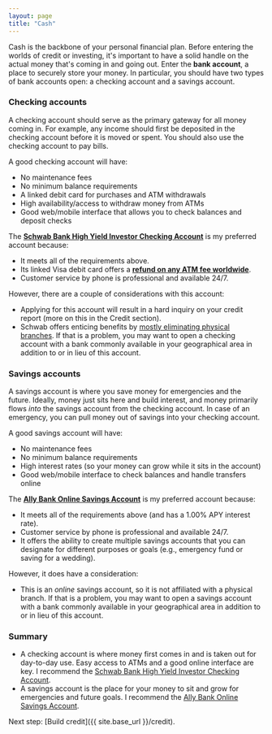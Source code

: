 ```yaml
---
layout: page
title: "Cash"
---
```


Cash is the backbone of your personal financial plan. Before entering the worlds of credit or investing, it's important to have a solid handle on the actual money that's coming in and going out. Enter the **bank account**, a place to securely store your money. In particular, you should have two types of bank accounts open: a checking account and a savings account.

### Checking accounts

A checking account should serve as the primary gateway for all money coming in. For example, any income should first be deposited in the checking account before it is moved or spent. You should also use the checking account to pay bills.

A good checking account will have:

* No maintenance fees
* No minimum balance requirements
* A linked debit card for purchases and ATM withdrawals
* High availability/access to withdraw money from ATMs
* Good web/mobile interface that allows you to check balances and deposit checks

The **[Schwab Bank High Yield Investor Checking Account](https://www.schwab.com/public/schwab/banking_lending/checking_account)** is my preferred account because:

* It meets all of the requirements above.
* Its linked Visa debit card offers a **[refund on any ATM fee worldwide](http://millionmilesecrets.com/2014/05/13/charles-schwab-debit-card/)**.
* Customer service by phone is professional and available 24/7.

However, there are a couple of considerations with this account:

* Applying for this account will result in a hard inquiry on your credit report (more on this in the Credit section).
* Schwab offers enticing benefits by [mostly eliminating physical branches](https://www.schwab.com/public/schwab/nn/branch-locator/branches_abc.html). If that is a problem, you may want to open a checking account with a bank commonly available in your geographical area in addition to or in lieu of this account.

### Savings accounts

A savings account is where you save money for emergencies and the future. Ideally, money just sits here and build interest, and money primarily flows *into* the savings account from the checking account. In case of an emergency, you can pull money out of savings into your checking account.

A good savings account will have:

* No maintenance fees
* No minimum balance requirements
* High interest rates (so your money can grow while it sits in the account)
* Good web/mobile interface to check balances and handle transfers online

The **[Ally Bank Online Savings Account](https://www.ally.com/bank/online-savings-account/)** is my preferred account because:

* It meets all of the requirements above (and has a 1.00% APY interest rate).
* Customer service by phone is professional and available 24/7.
* It offers the ability to create multiple savings accounts that you can designate for different purposes or goals (e.g., emergency fund or saving for a wedding).

However, it does have a consideration:

* This is an *online* savings account, so it is not affiliated with a physical branch. If that is a problem, you may want to open a savings account with a bank commonly available in your geographical area in addition to or in lieu of this account.

### Summary

* A checking account is where money first comes in and is taken out for day-to-day use. Easy access to ATMs and a good online interface are key. I recommend the [Schwab Bank High Yield Investor Checking Account](https://www.schwab.com/public/schwab/banking_lending/checking_account).
* A savings account is the place for your money to sit and grow for emergencies and future goals. I recommend the [Ally Bank Online Savings Account](https://www.ally.com/bank/online-savings-account/).

Next step: [Build credit]({{ site.base_url }}/credit).
